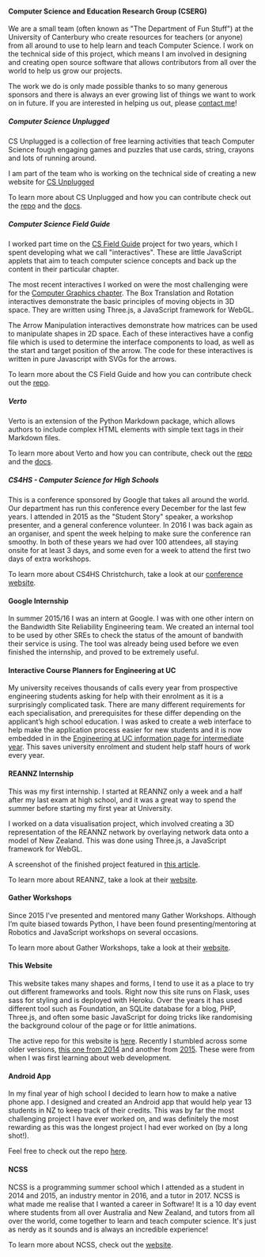 #### Computer Science and Education Research Group (CSERG)

We are a small team (often known as "The Department of Fun Stuff") at the University of Canterbury who create resources for teachers (or anyone) from all around to use to help learn and teach Computer Science. I work on the technical side of this project, which means I am involved in designing and creating open source software that allows contributors from all over the world to help us grow our projects.

The work we do is only made possible thanks to so many generous sponsors and there is always an ever growing list of things we want to work on in future. If you are interested in helping us out, please [contact me](https://docs.google.com/forms/d/e/1FAIpQLSdqyT5Rppz3E7ZLvRfS6sQlborxzm9b7UsZ7Vt_GYroDX0ebw/viewform?usp=sf_link)!

##### Computer Science Unplugged

CS Unplugged is a collection of free learning activities that teach Computer Science fough engaging games and puzzles that use cards, string, crayons and lots of running around.

I am part of the team who is working on the technical side of creating a new website for [CS Unplugged](http://csunplugged.org/)

To learn more about CS Unplugged and how you can contribute check out the [repo](https://github.com/uccser/cs-unplugged) and the [docs](http://cs-unplugged.readthedocs.io/en/develop/).

##### Computer Science Field Guide

I worked part time on the [CS Field Guide](http://www.csfieldguide.org.nz/) project for two years, which I spent developing what we call "interactives". These are little JavaScript applets that aim to teach computer science concepts and back up the content in their particular chapter.

The most recent interactives I worked on were the most challenging were for the [Computer Graphics chapter](http://www.csfieldguide.org.nz/en/chapters/computer-graphics.html). The Box Translation and Rotation interactives demonstrate the basic principles of moving objects in 3D space. They are written using Three.js, a JavaScript framework for WebGL.

The Arrow Manipulation interactives demonstrate how matrices can be used to manipulate shapes in 2D space. Each of these interactives have a config file which is used to determine the interface components to load, as well as the start and target position of the arrow. The code for these interactives is written in pure Javascript with SVGs for the arrows.

To learn more about the CS Field Guide and how you can contribute check out the [repo](https://github.com/uccser/cs-field-guide).

##### Verto

Verto is an extension of the Python Markdown package, which allows authors to include complex HTML elements with simple text tags in their Markdown files.

To learn more about Verto and how you can contribute, check out the [repo](https://github.com/uccser/verto) and the [docs](http://verto.readthedocs.io/en/latest/).

##### CS4HS - Computer Science for High Schools

This is a conference sponsored by Google that takes all around the world. Our department has run this conference every December for the last few years. I attended in 2015 as the "Student Story" speaker, a workshop presenter, and a general conference volunteer. In 2016 I was back again as an organiser, and spent the week helping to make sure the conference ran smoothy. In both of these years we had over 100 attendees, all staying onsite for at least 3 days, and some even for a week to attend the first two days of extra workshops.

To learn more about CS4HS Christchurch, take a look at our [conference website](http://cosc.canterbury.ac.nz/cs4hs/).

#### Google Internship

In summer 2015/16 I was an intern at Google. I was with one other intern on the Bandwidth Site Reliability Engineering team. We created an internal tool to be used by other SREs to check the status of the amount of bandwith their service is using. The tool was already being used before we even finished the internship, and proved to be extremely useful.

#### Interactive Course Planners for Engineering at UC

My university receives thousands of calls every year from prospective engineering students asking for help with their enrolment as it is a surprisingly complicated task. There are many different requirements for each specialisation, and prerequisites for these differ depending on the applicant’s high school education. I was asked to create a web interface to help make the application process easier for new students and it is now embedded in in the [Engineering at UC information page for intermediate year](http://www.canterbury.ac.nz/engineering/qualifications-and-courses/engineering-intermediate-year/). This saves university enrolment and student help staff hours of work every year.

#### REANNZ Internship

This was my first internship. I started at REANNZ only a week and a half after my last exam at high school, and it was a great way to spend the summer before starting my first year at University.

I worked on a data visualisation project, which involved creating a 3D representation of the REANNZ network by overlaying network data onto a model of New Zealand. This was done using Three.js, a JavaScript framework for WebGL.

A screenshot of the finished project featured in [this article](https://www.computerworld.co.nz/article/568840/insight-enabling-nz-research-innovation-flourish/).

To learn more about REANNZ, take a look at their [website](https://reannz.co.nz/about/).

#### Gather Workshops

Since 2015 I've presented and mentored many Gather Workshops. Although I’m quite biased towards Python, I have been found presenting/mentoring at Robotics and JavaScript workshops on several occasions.

To learn more about Gather Workshops, take a look at their [website](http://gathergather.co.nz/workshops/).

#### This Website

This website takes many shapes and forms, I tend to use it as a place to try out different frameworks and tools. Right now this site runs on Flask, uses sass for styling and is deployed with Heroku. Over the years it has used different tool such as Foundation, an SQLite database for a blog, PHP, Three.js, and often some basic JavaScript for doing tricks like randomising the background colour of the page or for little animations.

The active repo for this website is [here](https://github.com/hayleyavw/personal-website). Recently I stumbled across some older versions, [this one from 2014](https://bitbucket.org/hayleyavw/hayleyavw.com-website) and another from [2015](https://bitbucket.org/hayleyavw/hayleyavw-website-v3). These were from when I was first learning about web development.

#### Android App

In my final year of high school I decided to learn how to make a native phone app. I designed and created an Android app that would help year 13 students in NZ to keep track of their credits. This was by far the most challenging project I have ever worked on, and was definitely the most rewarding as this was the longest project I had ever worked on (by a long shot!).

Feel free to check out the repo [here](https://bitbucket.org/hayleyavw/nceastats).

#### NCSS

NCSS is a programming summer school which I attended as a student in 2014 and 2015, an industry mentor in 2016, and a tutor in 2017. NCSS is what made me realise that I wanted a career in Software! It is a 10 day event where students from all over Australia and New Zealand, and tutors from all over the world, come together to learn and teach computer science. It's just as nerdy as it sounds and is always an incredible experience!

To learn more about NCSS, check out the [website](http://www.ncss.edu.au/summer-school).
